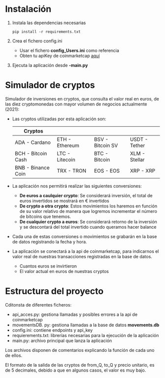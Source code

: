 # Instalación

1. Instala las dependencias necesarias
    ```
    pip install -r requirements.txt
    ```
2. Crea el fichero config.ini

    * Usar el fichero **config_Users.ini** como referencia
    * Obten tu apiKey de coinmarketcap [aquí](https://coinmarketcap.com/api/)

3. Ejecuta la aplicación desde **-main.py**


# Simulador de cryptos

Simulador de inversiones en cryptos, que consulta el valor real en euros, de las diez cryptomonedas con mayor volumen de negocios actualmente (2021):

* Las cryptos utilizadas por esta aplicación son:

    | Cryptos               |                   |                         |                   |                   
    |-----------------------|:----------------- |:------------------------|:------------------| 
    | ADA - Cardano         |   ETH - Ethereum  |   BSV - Bitcoin SV      |   USDT - Tether   |
    | BCH - Bitcoin Cash    |   LTC - Litecoin  |   BTC - Bitcoin         |   XLM - Stellar   |                     
    | BNB - Binance Coin    |   TRX - TRON      |   EOS - EOS             |   XRP - XRP       |           

* La aplicación nos permitirá realizar las siguientes conversiones:
    * **De euros a caulquier crypto**: Se considerará inversión, el total de euros invertidos se mostrará en € invertidos
    * **De crypto a otra crypto**: Estos movimientos los haremos en función de su valor relativo de manera que logremos incrementar el número de bitcoins que tenemos.
    * **De cualquier crypto a euros**: Se considerará retorno de la inversión y se descontará del total invertido cuando queramos hacer balance

* Cada una de estas conversiones o movimientos se grabarán en la base de datos registrando la fecha y hora.
* La aplicación se conectará a la api de coinmarketcap, para indicarnos el valor real de nuestras transacciones registradas en la base de datos.
    * Cuantos euros se invirtieron
    * El valor actual en euros de nuestras cryptos

# Estructura del proyecto

Cditonsta de diferentes ficheros:
* api_acces.py: gestiona llamadas y posibles errores a la api de coinmarketcap
* movementsDB. py: gestiona llamadas a la base de datos **movements.db**
* config.ini: contiene endpoints y api_key
* requierements.txt: librerías necesarias para la ejecución de la aplicación
* main.py: archivo principal que lanza la aplicación

Los archivos disponen de comentarios explicando la función de cada uno de ellos.

El formato de la salida de las cryptos de from_Q, to_Q y precio unitario, es de 5 decimales, debido a que en algunos casos, el valor es muy bajo.




   
    
    
    
    

